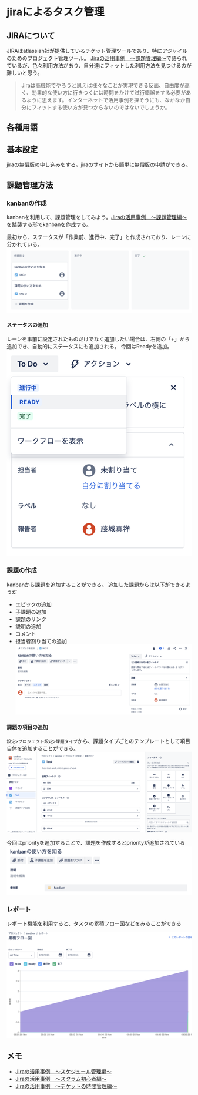 # jiraによるタスク管理
## JIRAについて
JIRAはatlassian社が提供しているチケット管理ツールであり、特にアジャイルのためのプロジェクト管理ツール。
[Jiraの活用事例　～課題管理編～](https://qiita.com/ikedahideya/items/b21c535a7db0aa03395c)で語られているが、色々利用方法があり、自分達にフィットした利用方法を見つけるのが難しいと思う。
> Jiraは高機能でやろうと思えば様々なことが実現できる反面、自由度が高く、効果的な使い方に行きつくには時間をかけて試行錯誤をする必要があるように思えます。インターネットで活用事例を探そうにも、なかなか自分にフィットする使い方が見つからないのではないでしょうか。

## 各種用語

## 基本設定
jiraの無償版の申し込みをする。jiraのサイトから簡単に無償版の申請ができる。

## 課題管理方法
### kanbanの作成
kanbanを利用して、課題管理をしてみよう。[Jiraの活用事例　～課題管理編～](https://qiita.com/ikedahideya/items/b21c535a7db0aa03395c)を踏襲する形でkanbanを作成する。

最初から、ステータスが「作業前、進行中、完了」と作成されており、レーンに分かれている。
![](../img/jira_kanban.png)

#### ステータスの追加
レーンを事前に設定されたものだけでなく追加したい場合は、右側の「+」から追加でき、自動的にステータスにも追加される。
今回はReadyを追加。
![](../img/jira_kanban_status.png)



### 課題の作成
kanbanから課題を追加することができる。
追加した課題からは以下ができるようだ
- エピックの追加
- 子課題の追加
- 課題のリンク
- 説明の追加
- コメント
- 担当者割り当ての追加
![](../img/jira_kadai_make.png)

#### 課題の項目の追加
`設定>プロジェクト設定>課題タイプ`から、課題タイプごとのテンプレートとして項目自体を追加することができる。
![](../img/jira_kadai_levelup.png)

今回はpriorityを追加することで、課題を作成するとpriorityが追加されている
![](../img/jira_kadai_levelup_priority.png)

### レポート
レポート機能を利用すると、タスクの累積フロー図などをみることができる

![](../img/jira_kadai_flow.png)

## メモ
- [Jiraの活用事例　～スケジュール管理編～](https://qiita.com/ikedahideya/items/572321b4c7d07e5d59c5)
- [Jiraの活用事例　～スクラム初心者編～](https://qiita.com/ikedahideya/items/60b247a031684d29786a)
- [Jiraの活用事例　～チケットの時間管理編～](https://qiita.com/ikedahideya/items/fe93f4d14cce95d0bfa6)
